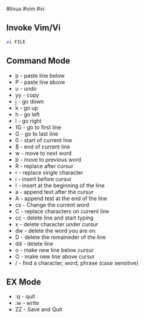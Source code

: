 #linux #vim #vi

## Invoke Vim/Vi

```bash
vi FILE
```


## Command Mode

- p - paste line below
- P - paste line above
- u - undo
- yy - copy
- j - go down
- k - go up
- h - go left
- l - go right
- 1G - go to first line
- G - go to last line
- 0 - start of current line
- $ - end of current line
- w - move to next word
- b - move to previous word
- R - replace after cursur
- r - replace single character
- i - insert before cursur
- I - insert at the beginning of the line
- a - append text after the cursur
- A - append test at the end of the line
- cs - Change the current word
- C - replace characters on current line
- cc - delete line and start typing
- x - delete character under cursur
- dw - delete the word you are on
- D - delete the remaineder of the line
- dd - delete line
- o - make new line below cursur
- O - make new line above cursur
- / - find a character, word, phrase (case sensitive)

## EX Mode

- :q - quit
- :w - write
- ZZ - Save and Quit
